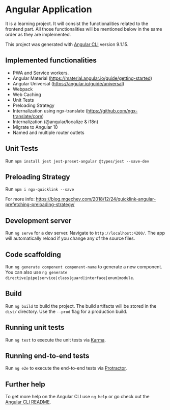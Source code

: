 # Angular Application

It is a learning project. It will consist the functionalities related to the frontend part. All those functionalities 
will be mentioned below in the same order as they are implemented.

This project was generated with [Angular CLI](https://github.com/angular/angular-cli) version 9.1.15.

## Implemented functionalities

- PWA and Service workers.
- Angular Material (https://material.angular.io/guide/getting-started)
- Angular Universal (https://angular.io/guide/universal)
- Webpack
- Web Caching
- Unit Tests
- Preloading Strategy
- Internalization using ngx-translate (https://github.com/ngx-translate/core)
- Internalization (@angular/localize & i18n)
- Migrate to Angular 10
- Named and multiple router outlets

## Unit Tests

Run `npm install jest jest-preset-angular @types/jest --save-dev`

## Preloading Strategy

Run `npm i ngx-quicklink --save`

For more info: https://blog.mgechev.com/2018/12/24/quicklink-angular-prefetching-preloading-strategy/

## Development server

Run `ng serve` for a dev server. Navigate to `http://localhost:4200/`. The app will automatically reload if you change any of the source files.

## Code scaffolding

Run `ng generate component component-name` to generate a new component. You can also use `ng generate directive|pipe|service|class|guard|interface|enum|module`.

## Build

Run `ng build` to build the project. The build artifacts will be stored in the `dist/` directory. Use the `--prod` flag for a production build.

## Running unit tests

Run `ng test` to execute the unit tests via [Karma](https://karma-runner.github.io).

## Running end-to-end tests

Run `ng e2e` to execute the end-to-end tests via [Protractor](http://www.protractortest.org/).

## Further help

To get more help on the Angular CLI use `ng help` or go check out the [Angular CLI README](https://github.com/angular/angular-cli/blob/master/README.md).
